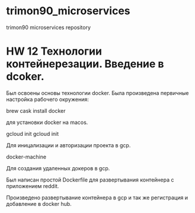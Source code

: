 # trimon90_microservices
trimon90 microservices repository

# HW 12 Технологии контейнерезации. Введение в dcoker.

Был освоены основы технологии docker. Была произведена первичные настройка рабочего окружения:

brew cask install docker

для установки docker на macos.

gcloud init
gcloud init 

Для иницализации и авторизации проекта в gcp.

docker-machine

Для создания удаленных докеров в gcp.

Был написан простой Dockerfile для развертывания контейнера с приложением reddit.

Произведено развертывание контейнера в gcp и так же регистрация и добавление в docker hub.

